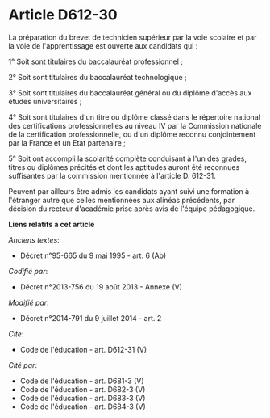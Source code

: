# Article D612-30

La préparation du brevet de technicien supérieur par la voie scolaire et par la voie de l'apprentissage est ouverte aux
candidats qui : 

1° Soit sont titulaires du baccalauréat professionnel ; 

2° Soit sont titulaires du baccalauréat technologique ; 

3° Soit sont titulaires du baccalauréat général ou du diplôme d'accès aux études universitaires ; 

4° Soit sont titulaires d'un titre ou diplôme classé dans le répertoire national des certifications professionnelles au
niveau IV par la Commission nationale de la certification professionnelle, ou d'un diplôme reconnu conjointement par la
France et un Etat partenaire ; 

5° Soit ont accompli la scolarité complète conduisant à l'un des grades, titres ou diplômes précités et dont les aptitudes
auront été reconnues suffisantes par la commission mentionnée à l'article D. 612-31. 

Peuvent par ailleurs être admis les candidats ayant suivi une formation à l'étranger autre que celles mentionnées aux alinéas
précédents, par décision du recteur d'académie prise après avis de l'équipe pédagogique.

**Liens relatifs à cet article**

_Anciens textes_:

  - Décret n°95-665 du 9 mai 1995 - art. 6 (Ab)

_Codifié par_:

  - Décret n°2013-756 du 19 août 2013 -  Annexe (V)

_Modifié par_:

  - Décret n°2014-791 du 9 juillet 2014 - art. 2

_Cite_:

  - Code de l'éducation - art. D612-31 (V)

_Cité par_:

  - Code de l'éducation - art. D681-3 (V)
  - Code de l'éducation - art. D682-3 (V)
  - Code de l'éducation - art. D683-3 (V)
  - Code de l'éducation - art. D684-3 (V)
